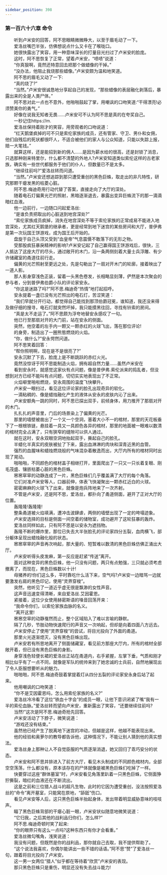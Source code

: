 ```yaml
---
sidebar_position: 398
---
```

### 第一百六十六章 命令  


　　听到卢米安的回答，阿不思眼睛微微睁大，以至于眉毛动了一下。  
　　爱洛丝嘴巴半张，仿佛想说点什么又卡在了喉咙口。  
　　她很快露出了笑容，用一种意味深长的打量目光扫过了卢米安的脸庞。  
　　这时，阿不思恢复了正常，望着卢米安，“啧啧”说道：  
　　“你真狠啊，竟然还特意回去把那个做蜡像的干掉。”  
　　“没办法，他阻止我烧那些蜡像。”卢米安颇为温和地笑道。  
　　阿不思的眉毛又动了一下:  
　　“真的烧了?”  
　　“当然。”卢米安很诚恳地分享起自己的发现，“那些蜡像的表层融化剥落后，暴露出来的全是人类尸体。”  
　　阿不思对此一点也不意外，他啪啪鼓起了掌，用嘲讽的口吻笑道:“干得漂亮!必须赞美你的勇气。”  
　　好像在说我无知者无畏……卢米安可不认为阿不思是真的在夸奖自己。  
　　一秒记住https://m.  
　　爱洛丝保持着刚才的笑容，用旁观者的口吻说道：  
　　“红天鹅堡疯掉的可不只是索伦家族的成员，还有管家、守卫、男仆和女佣，他们自残后的死状都很吓人，不适合被他们的家人与公众知道，只能以失踪上报，赔一大笔钱。”  
　　就算这样，还是能招到新的佣人……是因为薪水给的很高，还是封锁了消息，只选那种刚来特里尔，什么都不清楚的外地人?卢米安知道类似索伦这样的古老家族，确实有一些世代都服务于他们的仆人，但数量已不是太多。  
　　“继续往前吗?”爱洛丝转而问道。  
　　“当然。”卢米安还想追踪到那只遭受重创的黑色巨蛛，取走出的非凡特性，研究那颗干瘪发黑的枯菱心脏。  
　　阿不思.梅迪奇用行动代替了答案，直接走向了大厅的深处。  
　　随着电石灯偏黄光芒的照射，黑暗逐渐退去，暴露出变异巨蛛流下的那一滴滴暗红血液。  
　　他一边前行，一边随口问起爱洛丝:  
　　“是谁负责把取出的心脏送到地宫深处?”  
　　“索伦家族成员疯掉，消失在地宫深处不等于索伦家族的正常成易不能进入地宫深处，尤其红天鹅堡的继承者，更是经常到地下迷宫的某些房间和大厅，普伊弗是第一次玩国王饼游戏，成为国王后开始的。  
　　盘旋于自己头顶又受到“血皇帝”气息震慑不敢落下的无形之物。  
　　受那股疯狂暴戾精神的影响?卢米安记起了自己赢得国王饼游戏后，很快，三人抵达了这座大厅的尽头，通过敞开的木门，沿一条两侧刻着大量士兵浮雕、有少许储藏室的甬道往前行走。  
　　偏黄的光芒照射至更远之处，先是勾勒出了一扇对开木门的轮廓，接着映出了一道人影。  
　　那人影身穿浅色正装，留着一头黑色卷发，长相略显刻薄，俨然是本次聚会的参与者，分到普伊弗伯爵小队的评论家安永。  
　　“你这是迷路了吗?”阿不思.梅迪奇“热情”地打起招呼。  
　　安永提着一盏已没有光芒照出的电石灯，苦涩笑道：  
　　“我们早就分开行动，都觉得自己能找到那顶伯爵冠冕，谁知道，我还没来得及做仔细的搜寻，电石灯就突然坏掉，我只能摸黑往回，寻找有铃索的房间。  
　　“真是太不走运了。”阿不思颇为浮夸地替安永感叹了一句。  
　　他已行至那扇对开的大门前，站在安永的侧面。  
　　突然，他空着的左手内一颗又一颗赤红的火球飞出，落在那位评论!  
　　的身旁，制造出了一圈熊態燃烧的火焰。  
　　“你，做什么?”安永愕然问道。  
　　阿不思笑着回答：  
　　“帮你照明啊，现在是不是很亮了?”  
　　安永沉默了下去，脸庞上是不断跳跃的赤红火光。  
　　竟然没惊讶于阿不思能制造火焰，拥有超自然力量……虽然卢米安在  
　　看到安永时，就感觉这家伙有点问题，像是普伊弗.索伦派来的捣乱者，但没想到对方已经不能叫有点问题，切切实实地表现出了不正常。  
　　火焰噼里啪啦燃烧，安永周围的温度飞快攀升。  
　　卢米安一眼扫过，看见这位评论家的脸孔出现奇异的软化。  
　　一滴粘稠的、像是蜡烛融化产生的液体从安永的皮肤内沁了出来。  
　　卢米安额角一跳的同时，阿不思已探出双手，前倾身体，用力推开了那扇对开的木门。  
　　扎扎扎的声音里，门后的场景染上了偏黄的光芒。  
　　那里的墙壁被凿出了一个又一个空洞，塞着大小不一的棺材，那里的天花板垂下了一根根铁链，悬挂着一具又一具颜色各异的棺材，那里的地面被一眼难以数清的棺材完全占满了，只有狭窄的缝隙可以供人通过。  
　　就在这时，安永双眼空洞地抬起双手，撕起自己的脸孔。  
　　半蜡化半真实的皮肤被扯了下来，露出血淋淋的肉块和深青近黑的血管。  
　　强烈的血腥味和蜡烛燃烧般的气味混杂着散逸而出，大厅内所有的棺材同时出现了晃动。  
　　啪啪啪，不同颜色的棺材盖子相继打开，里面爬出了一只又一只长着复眼、刚毛茂盛、镶嵌枯萎心脏的黑色巨蛛。  
　　窸窸窣窣的动静连成了一片，黑色巨蛛们几乎覆盖满了大厅的每个角落。  
　　它们对准卢米安等人，口器前伸，体表飞快凝聚出一颗赤红近白的火球。  
　　密密麻麻的火球飞了出来，就像是炮兵阵地来了一次齐射。  
　　不管是卢米安，还是阿不思，爱洛丝，都扑向了甬道侧面，避开了正对大厅的位置。  
　　轰隆隆!轰隆隆!  
　　整条甬道被火焰填满，遭冲击波肆虐，两侧的墙壁出现了一定的垮塌迹象。  
　　卢米安选择的目标是侧面一间空着的储物室，成功避开了这轮狂暴的轰炸。  
　　爱洛丝同样如此，只有阿不思是以安永为遮挡物。  
　　轰隆不断的爆炸里，那位已失去大半张脸孔的评论家四分五裂，血肉横飞，部分躯体呈现出蜡烛融化般的状态。  
　　窸窸窣窣的声音再次响起，那大量的、短暂难以数清的黑色巨蛛仿佛正涌出大厅。  
　　卢米安听得头皮发麻，第一反应是赶紧“传送”离开。  
　　面对这种变异的黑色巨蛛，他一只没有问题，两只有点勉强，三只就必须考虑撤离了，而现在，黑色巨蛛数以十计!  
　　母猪养的!你们这么多，平时靠吃什么活下来，空气吗?卢米安一边暗骂一边就要激发右肩的黑色印记，使用“灵界穿梭”。  
　　突然，他听见了一道近乎虚无很是飘渺的女性声音。  
　　这声音迅速变得清晰，来自爱洛丝.艾因霍恩。  
　　紧接着，这位少女使用赫密斯语的嗓音回荡开来：  
　　“我命令你们，以索伦家族血脉的名义。  
　　“离开这里!  
　　窸窸空窣的动静戛然而止，整个区域陷入了难以言喻的静默。  
　　隔了几秒，节肢动物快速爬行的声音又一次响起，但却是向着四面八方远去。  
　　卢米安停止了使用“灵界穿梭”的尝试，将目光投向了外面的甬道。  
　　那里火光逐渐熄灭，没有黑色巨蛛出现。  
　　卢米安若有所思地离开了侧面储藏室，看见前方那座大厅内，所有的棺材全部敞开着，但已没有黑色巨蛛的身影。  
　　身穿浅色轻便长裙的爱洛丝正站在甬道内，右手紧握，左掌下垂，气质和刚才相比似乎有了一点不同，就像是军队的统帅来到了她忠诚的士兵前，自然地展现出了令人臣服想要听从的魅力。  
　　啪啪啪，阿不思.梅迪奇鼓着掌提着灯从四分五裂的评论家安永身后站了起来。  
　　他用嘲讽的口吻笑道：  
　　“你不是艾因霍恩吗，怎么用索伦家族的名义?”  
　　爱洛丝冷冷看了这位“铁血十字会”的成员一眼，让他下意识闭紧了嘴“我有一半的索伦血脉。”爱洛丝转而望向卢米安，重新露出了笑容，“还要继续往前吗?  
　　当然!”这次是阿不思.梅迪奇抢先回答。  
　　卢米安活动了下脖子，微笑说道：  
　　“游戏还没有结束。”  
　　虽然他已经产生了脱离地下迷宫的冲动，但越是这样，他越不能表现出来。  
　　他的经验和奥萝尔的教导都告诉他，这种情况下，不能让别人猜到他的真实想法。  
　　爱洛丝身上那种让人不自觉臣服的气质逐渐消退，她又回归了乖巧安分的状态。  
　　卢米安和阿不思并排进入了前方大厅，看见木头制成的不同颜色棺材内，全部空空荡荡，什么都没有，原本该存在的尸体就像是被黑色巨蛛们吃掉了一样。  
　　快要穿过这座“群体墓室”时，卢米安看见角落里趴着一只黑色巨蛛，它侧面狰狞撕裂，暗红的血液还在不断流出。  
　　这是之前和三位猎人战斗的超凡生物，此时的它因为遭受重创，没法按照爱洛丝的“命令”离开墓室，只能窝在原地，“舔舐”伤口。  
　　看见卢米安等人后，这只黑色巨蛛半抬起身体，发出带着明显威胁意味的吱吱声。  
　　瞄了黑色巨蛛背部的干瘪心脏一眼，卢米安状似随意地微笑说道：  
　　“它归我，之后其他的战利品归你们，怎么样?”  
　　阿不思.梅迪奇顿时笑了起来:  
　　“你的眼界只有这么一点吗?这种东西只有你才会看重。”  
　　爱洛丝微勾嘴角，浅笑说道：  
　　我没有问题，但既然是你的战利品，那你就自己去取，我不提供帮助了。  
　　“这个说法我喜欢，你偶尔能讲出一些不错的话语。”阿不思“赞”了爱洛丝一句，跟着将目光投向了卢米安。  
　　这一男一女两位“猎人”似乎都在等待着“欣赏”卢米安的表现。  
　　那只黑色巨蛛只是重伤，明显还没有失去战斗能力!  
